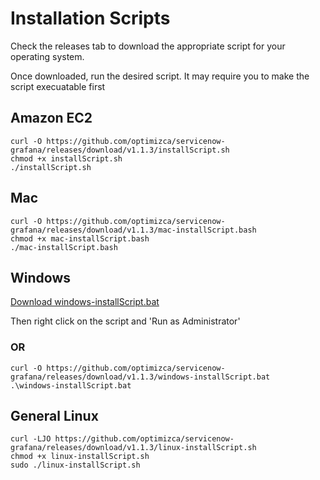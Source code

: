 # Installation Scripts

Check the releases tab to download the appropriate script for your operating system.

Once downloaded, run the desired script. It may require you to make the script execuatable first

## Amazon EC2
```
curl -O https://github.com/optimizca/servicenow-grafana/releases/download/v1.1.3/installScript.sh
chmod +x installScript.sh
./installScript.sh
```

## Mac
```
curl -O https://github.com/optimizca/servicenow-grafana/releases/download/v1.1.3/mac-installScript.bash
chmod +x mac-installScript.bash
./mac-installScript.bash
```

## Windows
[Download windows-installScript.bat](https://github.com/optimizca/servicenow-grafana/releases/download/v1.1.3/windows-installScript.bat)

Then right click on the script and 'Run as Administrator'

### OR

```
curl -O https://github.com/optimizca/servicenow-grafana/releases/download/v1.1.3/windows-installScript.bat
.\windows-installScript.bat
```

## General Linux
```
curl -LJO https://github.com/optimizca/servicenow-grafana/releases/download/v1.1.3/linux-installScript.sh
chmod +x linux-installScript.sh
sudo ./linux-installScript.sh
```